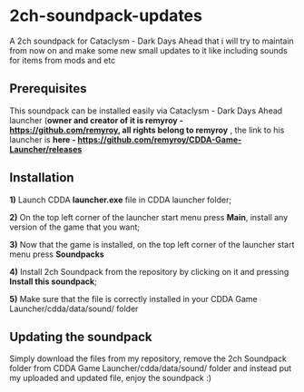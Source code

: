 # 2ch-soundpack-updates
A 2ch soundpack for Cataclysm - Dark Days Ahead that i will try to maintain from now on and make some new small updates to it like including sounds for items from mods and etc

## Prerequisites 
This soundpack can be installed easily via Cataclysm - Dark Days Ahead launcher (**owner and creator of it is remyroy - https://github.com/remyroy, all rights belong to remyroy** , the link to his launcher is **here - https://github.com/remyroy/CDDA-Game-Launcher/releases**

## Installation
**1)** Launch CDDA **launcher.exe** file in CDDA launcher folder;

**2)** On the top left corner of the launcher start menu press **Main**, install any version of the game that you want;

**3)** Now that the game is installed, on the top left corner of the launcher start menu press **Soundpacks**

**4)** Install 2ch Soundpack from the repository by clicking on it and pressing **Install this soundpack**;

**5)** Make sure that the file is correctly installed in your CDDA Game Launcher/cdda/data/sound/ folder

## Updating the soundpack
Simply download the files from my repository, remove the 2ch Soundpack folder from CDDA Game Launcher/cdda/data/sound/ folder and instead put my uploaded and updated file, enjoy the soundpack :)
